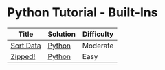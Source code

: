 # Python Tutorial - Built-Ins

| Title | Solution | Difficulty |
| ----- | -------- | ---------- |
| [Sort Data](https://www.hackerrank.com/challenges/python-sort-sort) | [Python](./Sort%20Data/main.py) | Moderate |
| [Zipped!](https://www.hackerrank.com/challenges/zipped) | [Python](./Zipped!/main.py) | Easy |
